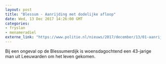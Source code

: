 ```yaml
---
layout: post
title: "Blessum - Aanrijding met dodelijke afloop"
date: Wed, 13 Dec 2017 14:26:00 GMT
categories: 
- fryslan 
- menameradiel 
externe_link: "https://www.politie.nl/nieuws/2017/december/13/01-aanrijding-met-dodelijke-afloop.html"
---
```


Bij een ongeval op de Blessumerdijk is woensdagochtend een 43-jarige man uit Leeuwarden om het leven gekomen.
